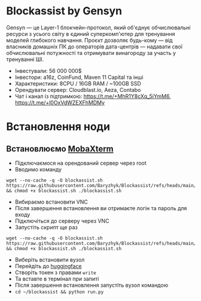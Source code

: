 # Blockassist by Gensyn
Gensyn — це Layer-1 блокчейн-протокол, який об'єднує обчислювальні ресурси з усього світу в єдиний суперкомп'ютер для тренування моделей глибокого навчання. 
Проєкт дозволяє будь-кому — від власників домашніх ПК до операторів дата-центрів — надавати свої обчислювальні потужності та отримувати винагороду за участь у тренуванні ШІ.

- Інвестували: 56 000 000$
- Інвестори: a16z, CoinFund, Maven 11 Capital та інші
- Характеристики: 8CPU / 16GB RAM / ~100GB SSD 
- Орендувати сервер: Сloudblast.io, Aeza, Contabo
- Чат і канал із підтримкою: https://t.me/+MhR1Y8cXq_5iYmM6, https://t.me/+l0OxVdWZEXFhMDMy
# Встановлення ноди

## Встановлюємо [MobaXterm](https://mobaxterm.mobatek.net/)

- Підключаємося на орендований сервер через root
- Вводимо команду
```
wget --no-cache -q -O blockassist.sh https://raw.githubusercontent.com/Baryzhyk/Blockassist/refs/heads/main/blockassist.sh && chmod +x blockassist.sh ./blockassist.sh
```
- Вибираємо встановити VNC
- Після завершення встановлення ви отримаєте логін та пароль для входу
- Підключіться до серверу через VNC
- Запустіть скрипт ще раз
```
wget --no-cache -q -O blockassist.sh https://raw.githubusercontent.com/Baryzhyk/Blockassist/refs/heads/main/blockassist.sh && chmod +x blockassist.sh ./blockassist.sh
```
- Виберіть встановити вузол
- Перейдіть до [huggingface](https://huggingface.co/settings/tokens)
- Cтворіть токен з правами `write`
- Та вставте в термінал при запиті
- Після завершення встановлення запустіть вузол командою
- `cd ~/blockassist && python run.py`
